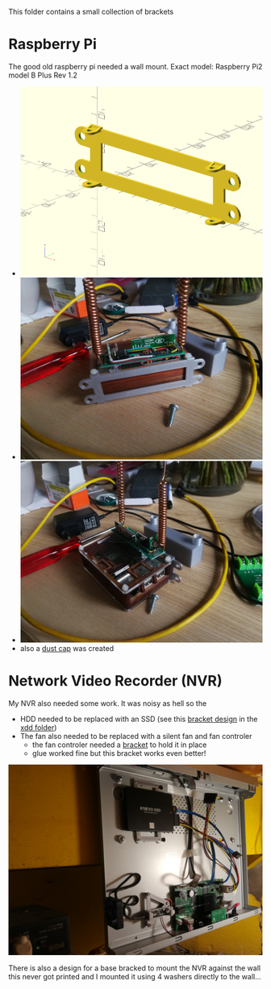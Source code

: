 This folder contains a small collection of brackets

# Raspberry Pi

The good old raspberry pi needed a wall mount. Exact model: Raspberry Pi2 model B Plus Rev 1.2

- ![pi_wall_mount](pi_wall_mount.png) 
- ![pi_wall_mount_1](pi_wall_mount_1.jpg) 
- ![pi_wall_mount_2](pi_wall_mount_2.jpg) 
- also a [dust cap](../pi/Readme.md) was created

# Network Video Recorder (NVR)

My NVR also needed some work. It was noisy as hell so the

- HDD needed to be replaced with an SSD 
  (see this [bracket design](../xdd/hdd35_25_bracket_nvr.scad) 
  in the [xdd folder](../xdd/Readme.md))
- The fan also needed to be replaced with a silent fan and fan controler
  - the fan controler needed a [bracket](fan_control_bracket_nvr.scad) to hold it in place
  - glue worked fine but this bracket works even better!

![End result](NVR_result_photo.jpg)

There is also a design for a base bracked to mount the NVR against the wall
this never got printed and I mounted it using 4 washers directly to the wall...
